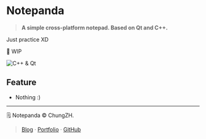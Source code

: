 # Notepanda

> **A simple cross-platform notepad. Based on Qt and C++.**

Just practice XD

🚧 WIP

![C++ & Qt](https://img.shields.io/badge/C%2B%2B%20%26%20Qt-forever-ff69b4?style=flat)

## Feature

- Nothing :)

------

:spiral_notepad: Notepanda © ChungZH.

> [Blog](https://chungzh.cn) · [Portfolio](https://chungzh.cc) · [GitHub](https://github.com/ChungZH)
